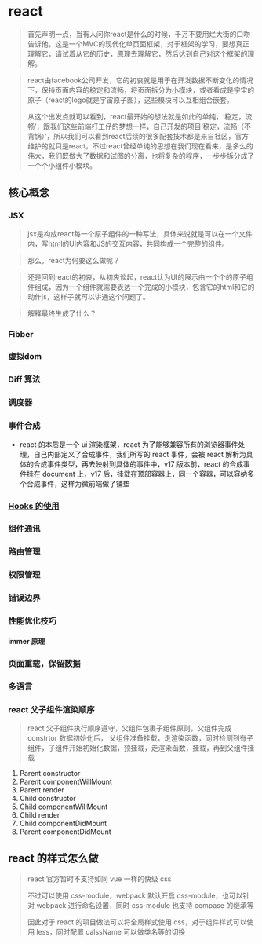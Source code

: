 # react
> 首先声明一点，当有人问你react是什么的时候，千万不要用烂大街的口吻告诉他，这是一个MVC的现代化单页面框架，对于框架的学习，要想真正理解它，请试着从它的历史，原理去理解它，然后达到自己对这个框架的理解。

> react由facebook公司开发，它的初衷就是用于在开发数据不断变化的情况下，保持页面内容的稳定和流畅，将页面拆分为小模块，或者看成是宇宙的原子（react的logo就是宇宙原子图），这些模块可以互相组合嵌套。
> 
> 从这个出发点就可以看到，react最开始的想法就是如此的单纯，‘稳定，流畅’，跟我们这些前端打工仔的梦想一样，自己开发的项目‘稳定，流畅（不背锅）’，所以我们可以看到react后续的很多配套技术都是来自社区，官方维护的就只是react，不过react曾经单纯的思想在我们现在看来，是多么的伟大，我们既做大了数据和试图的分离，也将复杂的程序，一步步拆分成了一个个小组件小模块。
## 核心概念
### JSX

> jsx是构成react每一个原子组件的一种写法，具体来说就是可以在一个文件内，写html的UI内容和JS的交互内容，共同构成一个完整的组件。

> 那么，react为何要这么做呢？

> 还是回到react的初衷，从初衷谈起，react认为UI的展示由一个个的原子组件组成，因为一个组件就需要表达一个完成的小模块，包含它的html和它的动作js，这样子就可以讲通这个问题了。

> 解释最终生成了什么？
### Fibber

### 虚拟dom
### Diff 算法
### 调度器
### 事件合成

- react 的本质是一个 ui 渲染框架，react 为了能够兼容所有的浏览器事件处理，自己内部定义了合成事件，我们所写的 react 事件，会被 react 解析为具体的合成事件类型，再去映射到具体的事件中，v17 版本前，react 的合成事件挂在 document 上，v17 后，挂载在顶部容器上，同一个容器，可以容纳多个合成事件，这样为微前端做了铺垫

### [Hooks 的使用](./react-hooks使用手册记录.md)

### 组件通讯

### 路由管理

### 权限管理

### 错误边界

### 性能优化技巧

#### immer 原理

### 页面重载，保留数据

### 多语言

### react 父子组件渲染顺序

> react 父子组件执行顺序遵守，父组件包裹子组件原则，父组件完成 constrtor 数据初始化后， 父组件准备挂载，走渲染函数，同时检测到有子组件，子组件开始初始化数据，预挂载，走渲染函数，挂载，再到父组件挂载

1. Parent constructor
2. Parent componentWillMount
3. Parent render
4. Child constructor
5. Child componentWillMount
6. Child render
7. Child componentDidMount
8. Parent componentDidMount

## react 的样式怎么做

> react 官方暂时不支持如同 vue 一样的快级 css
>
> 不过可以使用 css-module，webpack 默认开启 css-module，也可以针对 webpack 进行命名设置，同时 css-module 也支持 compase 的继承等
>
> 因此对于 react 的项目做法可以将全局样式使用 css，对于组件样式可以使用 less，同时配置 calssName 可以做类名等的切换
